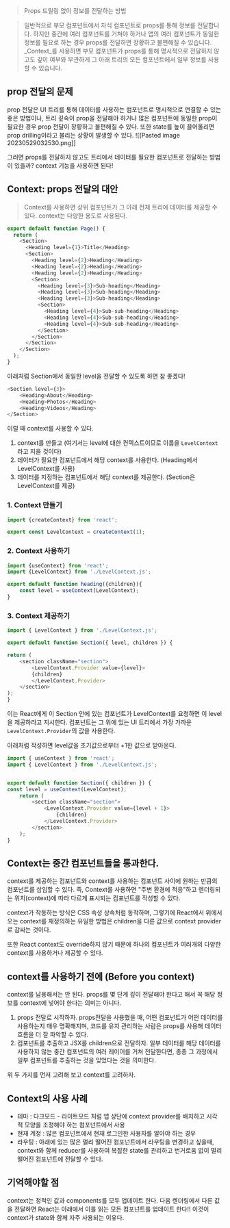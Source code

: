 > Props 드릴링 없이 정보를 전달하는 방법

>일반적으로 부모 컴포넌트에서 자식 컴포넌트로 props를 통해 정보를 전달합니다. 하지만 중간에 여러 컴포넌트를 거쳐야 하거나 앱의 여러 컴포넌트가 동일한 정보를 필요로 하는 경우 props를 전달하면 장황하고 불편해질 수 있습니다. _Context_를 사용하면 부모 컴포넌트가 props를 통해 명시적으로 전달하지 않고도 깊이 여부와 무관하게 그 아래 트리의 모든 컴포넌트에서 일부 정보를 사용할 수 있습니다.

## prop 전달의 문제
prop 전달은 UI 트리를 통해 데이터를 사용하는 컴포넌트로 명시적으로 연결할 수 있는 좋은 방법이나, 트리 깊숙이 prop을 전달해야 하거나 많은 컴포넌트에 동일한 prop이 필요한 경우 prop 전달이 장황하고 불편해질 수 있다. 또한 state를 높이 끌어올리면 prop drilling이라고 불리는 상황이 발생할 수 있다.
![[Pasted image 20230529032530.png]]

그러면 props를 전달하지 않고도 트리에서 데이터를 필요한 컴포넌트로 전달하는 방법이 있을까? context 기능을 사용하면 된다!

## Context: props 전달의 대안
> Context를 사용하면 상위 컴포넌트가 그 아래 전체 트리에 데이터를 제공할 수 있다. context는 다양한 용도로 사용된다. 

```js
export default function Page() {
  return (
    <Section>
      <Heading level={1}>Title</Heading>
      <Section>
        <Heading level={2}>Heading</Heading>
        <Heading level={2}>Heading</Heading>
        <Heading level={2}>Heading</Heading>
        <Section>
          <Heading level={3}>Sub-heading</Heading>
          <Heading level={3}>Sub-heading</Heading>
          <Heading level={3}>Sub-heading</Heading>
          <Section>
            <Heading level={4}>Sub-sub-heading</Heading>
            <Heading level={4}>Sub-sub-heading</Heading>
            <Heading level={4}>Sub-sub-heading</Heading>
          </Section>
        </Section>
      </Section>
    </Section>
  );
}
```

아래처럼 Section에서 동일한 level을 전달할 수 있도록 하면 참 좋겠다!
```js
<Section level={3}>  
	<Heading>About</Heading>  
	<Heading>Photos</Heading>  
	<Heading>Videos</Heading>  
</Section>
```

이럴 때 context를 사용할 수 있다.
1. context를 만들고 (여기서는 level에 대한 컨텍스트이므로 이름을 `LevelContext`라고 지을 것이다)
2. 데이터가 필요한 컴포넌트에서 해당 context를 사용한다. (Heading에서 LevelContext를 사용)
3. 데이터를 지정하는 컴포넌트에서 해당 context를 제공한다. (Section은 LevelContext를 제공)

### 1. Context 만들기
```js
import {createContext} from 'react';

export const LevelContext = createContext(1);
```

### 2. Context 사용하기
```js
import {useContext} from 'react';
import {LevelContext} from './LevelContext.js';

export default function heading({children}){
	const level = useContext(LevelContext);
}

```
### 3. Context 제공하기
```js
import { LevelContext } from './LevelContext.js';  

export default function Section({ level, children }) {  

return (  
	<section className="section">  
		<LevelContext.Provider value={level}>  
		{children}  
		</LevelContext.Provider>  
	</section>  
);  
}
```

이는 React에게 이 Section 안에 있는 컴포넌트가 LevelContext를 요청하면 이 level을 제공하라고 지시한다. 컴포넌트는 그 위에 있는 UI 트리에서 가장 가까운 `LevelContext.Provider`의 값을 사용한다.

아래처럼 작성하면 level값을 초기값으로부터 +1한 값으로 받아온다. 

```js
import { useContext } from 'react';  
import { LevelContext } from './LevelContext.js';  


export default function Section({ children }) {  
const level = useContext(LevelContext);  
	return (  
		<section className="section">  
			<LevelContext.Provider value={level + 1}>  
				{children}  
			</LevelContext.Provider>  
		</section>  
	);  
}
```

## Context는 중간 컴포넌트들을 통과한다.
context를 제공하는 컴포넌트와 context를 사용하는 컴포넌트 사이에 원하는 만큼의 컴포넌트를 삽입할 수 있다. 즉, Context를 사용하면 "주변 환경에 적응"하고 렌더링되는 위치(context)에 따라 다르게 표시되는 컴포넌트를 작성할 수 있다.

context가 작동하는 방식은 CSS 속성 상속처럼 동작하며, 그렇기에 React에서 위에서 오는 context를 재정의하는 유일한 방법은 children을 다른 값으로 context provider로 감싸는 것이다.

또한 React context도 override하지 않기 때문에 하나의 컴포넌트가 여러개의 다양한 context를 사용하거나 제공할 수 있다.

## context를 사용하기 전에 (Before you context)
context를 남용해서는 안 된다. props를 몇 단계 깊이 전달해야 한다고 해서 꼭 해당 정보를 context에 넣어야 한다는 의미는 아니다.
1. props 전달로 시작하자. props전달을 사용했을 때, 어떤 컴포넌트가 어떤 데이터를 사용하는지 매우 명확해지며, 코드를 유지 관리하는 사람은 props를 사용해 데이터 흐름을 더 잘 파악할 수 있다.
2. 컴포넌트를 추출하고 JSX를 children으로 전달하자. 일부 데이터를 해당 데이터를 사용하지 않는 중간 컴포넌트의 여러 레이어를 거쳐 전달한다면, 종종 그 과정에서 일부 컴포넌트를 추출하는 것을 잊었다는 것을 의미한다. 

위 두 가지를 먼저 고려해 보고 context를 고려하자.

## Context의 사용 사례
- 테마 : 다크모드 - 라이트모드 처럼 앱 상단에 context provider를 배치하고 시각적 모양을 조정해야 하는 컴포넌트에서 사용
- 현재 계정 : 많은 컴포넌트에서 현재 로그인한 사용자를 알아야 하는 경우
- 라우팅 : 아래에 있는 많은 멀리 떨어진 컴포넌트에서 라우팅을 변경하고 싶을때, context와 함께 reducer를 사용하여 복잡한 state를 관리하고 번거로움 없이 멀리 떨어진 컴포넌트에 전달할 수 있다.

## 기억해야할 점
context는 정적인 값과 components를 모두 업데이트 한다. 다음 렌더링에서 다른 값을 전달하면 React는 아래에서 이를 읽는 모든 컴포넌트를 업데이트 한다!! 이것이 context가 state와 함께 자주 사용되는 이유다.
